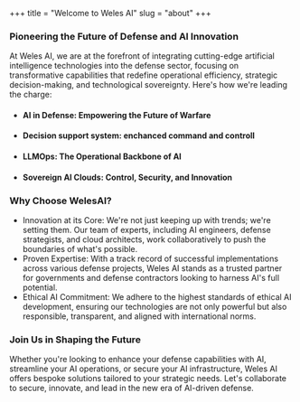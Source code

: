 +++
title = "Welcome to Weles AI"
slug = "about"
+++

### Pioneering the Future of Defense and AI Innovation
At Weles AI, we are at the forefront of integrating cutting-edge artificial intelligence technologies into the defense sector, focusing on transformative capabilities that redefine operational efficiency, strategic decision-making, and technological sovereignty. Here's how we're leading the charge:

* #### AI in Defense: Empowering the Future of Warfare
* #### Decision support system: enchanced command and controll
* #### LLMOps: The Operational Backbone of AI
* #### Sovereign AI Clouds: Control, Security, and Innovation

### Why Choose WelesAI?
* Innovation at its Core: We're not just keeping up with trends; we're setting them. Our team of experts, including AI engineers, defense strategists, and cloud architects, work collaboratively to push the boundaries of what's possible.
* Proven Expertise: With a track record of successful implementations across various defense projects, Weles AI stands as a trusted partner for governments and defense contractors looking to harness AI's full potential.
* Ethical AI Commitment: We adhere to the highest standards of ethical AI development, ensuring our technologies are not only powerful but also responsible, transparent, and aligned with international norms.

### Join Us in Shaping the Future
Whether you're looking to enhance your defense capabilities with AI, streamline your AI operations, or secure your AI infrastructure, Weles AI offers bespoke solutions tailored to your strategic needs. Let's collaborate to secure, innovate, and lead in the new era of AI-driven defense.